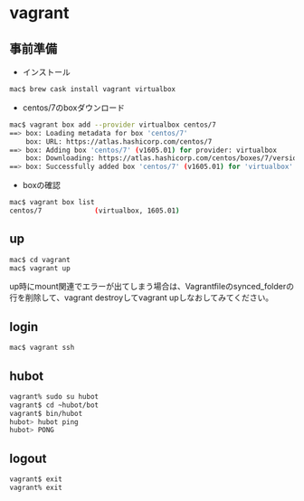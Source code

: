 # vagrant

## 事前準備

- インストール

```bash
mac$ brew cask install vagrant virtualbox
```

- centos/7のboxダウンロード
```bash
mac$ vagrant box add --provider virtualbox centos/7
==> box: Loading metadata for box 'centos/7'
    box: URL: https://atlas.hashicorp.com/centos/7
==> box: Adding box 'centos/7' (v1605.01) for provider: virtualbox
    box: Downloading: https://atlas.hashicorp.com/centos/boxes/7/versions/1605.01/providers/virtualbox.box
==> box: Successfully added box 'centos/7' (v1605.01) for 'virtualbox'!
```

- boxの確認

```bash
mac$ vagrant box list
centos/7             (virtualbox, 1605.01)
```

## up

```bash
mac$ cd vagrant
mac$ vagrant up
```
up時にmount関連でエラーが出てしまう場合は、Vagrantfileのsynced_folderの行を削除して、vagrant destroyしてvagrant upしなおしてみてください。

## login

```bash
mac$ vagrant ssh
```

## hubot

```bash
vagrant% sudo su hubot
vagrant$ cd ~hubot/bot
vagrant$ bin/hubot
hubot> hubot ping
hubot> PONG
```

## logout

```bash
vagrant$ exit
vagrant% exit
```
